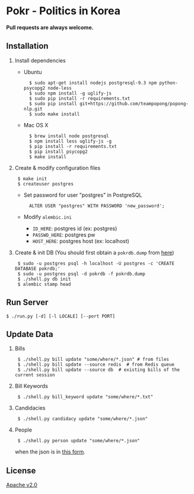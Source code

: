 Pokr - Politics in Korea
==================================

**Pull requests are always welcome.**

## Installation

1. Install dependencies

    - Ubuntu

            $ sudo apt-get install nodejs postgresql-9.3 npm python-psycopg2 node-less
            $ sudo npm install -g uglify-js
            $ sudo pip install -r requirements.txt
            $ sudo pip install git+https://github.com/teampopong/popong-nlp.git
            $ sudo make install

    - Mac OS X

            $ brew install node postgresql
            $ npm install less uglify-js -g
            $ pip install -r requirements.txt
            $ pip install psycopg2
            $ make install

1. Create & modify configuration files

        $ make init
        $ createuser postgres
    - Set password for user "postgres" in PostgreSQL

            ALTER USER "postgres" WITH PASSWORD 'new_password';

    - Modify `alembic.ini`
        - `ID_HERE`: postgres id (ex: postgres)
        - `PASSWD_HERE`: postgres pw
        - `HOST_HERE`: postgres host (ex: localhost)

1. Create & init DB (You should first obtain a `pokrdb.dump` from [here](https://drive.google.com/file/d/0BwxUh0GzMJ4VMXJncHM4Qm1LZDQ/view?usp=sharing))

        $ sudo -u postgres psql -h localhost -U postgres -c 'CREATE DATABASE pokrdb;'
        $ sudo -u postgres psql -d pokrdb -f pokrdb.dump
        $ ./shell.py db init
        $ alembic stamp head

## Run Server

    $ ./run.py [-d] [-l LOCALE] [--port PORT]

## Update Data

1. Bills

        $ ./shell.py bill update "some/where/*.json" # from files
        $ ./shell.py bill update --source redis  # from Redis queue
        $ ./shell.py bill update --source db  # existing bills of the current session

1. Bill Keywords

        $ ./shell.py bill_keyword update "some/where/*.txt"

1. Candidacies

        $ ./shell.py candidacy update "some/where/*.json"

1. People

        $ ./shell.py person update "some/where/*.json"

    when the json is in [this form](https://github.com/teampopong/data-assembly/blob/master/assembly.json).

## License
[Apache v2.0](http://www.apache.org/licenses/LICENSE-2.0.html)
